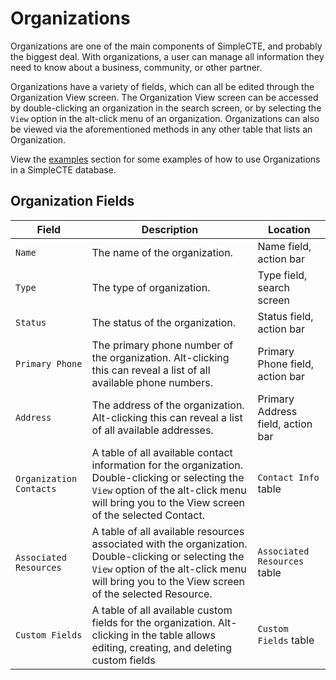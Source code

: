 # Organizations

Organizations are one of the main components of SimpleCTE, and probably the biggest deal. 
With organizations, a user can manage all information they need to know about a business,
community, or other partner. 

Organizations have a variety of fields, which can all be edited through the Organization View screen.
The Organization View screen can be accessed by double-clicking an organization in the search screen,
or by selecting the `View` option in the alt-click menu of an organization. Organizations
can also be viewed via the aforementioned methods in any other table that lists an Organization.

View the [examples](#examples) section for some examples of how to use Organizations in a SimpleCTE database.

## Organization Fields
| Field                   | Description                                                                                                                                                                                           | Location                          |
|-------------------------|-------------------------------------------------------------------------------------------------------------------------------------------------------------------------------------------------------|-----------------------------------|
| `Name`                  | The name of the organization.                                                                                                                                                                         | Name field, action bar            |
| `Type`                  | The type of organization.                                                                                                                                                                             | Type field, search screen         |
| `Status`                | The status of the organization.                                                                                                                                                                       | Status field, action bar          |
| `Primary Phone`         | The primary phone number of the organization. Alt-clicking this can reveal a list of all available phone numbers.                                                                                     | Primary Phone field, action bar   |
| `Address`               | The address of the organization. Alt-clicking this can reveal a list of all available addresses.                                                                                                      | Primary Address field, action bar |
| `Organization Contacts` | A table of all available contact information for the organization. Double-clicking or selecting the `View` option of the alt-click menu will bring you to the View screen of the selected Contact.    | `Contact Info` table              |
| `Associated Resources`  | A table of all available resources associated with the organization. Double-clicking or selecting the `View` option of the alt-click menu will bring you to the View screen of the selected Resource. | `Associated Resources` table      |
| `Custom Fields`         | A table of all available custom fields for the organization. Alt-clicking in the table allows editing, creating, and deleting custom fields                                                           | `Custom Fields` table             |

